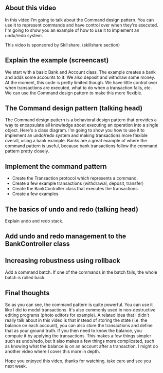 ## About this video

In this video I'm going to talk about the Command design pattern. You can use it to represent commands and have control over when they're executed. I'm going to show you an example of how to use it to implement an undo/redo system.

This video is sponsored by Skillshare. (skillshare section)

## Explain the example (screencast)

We start with a basic Bank and Account class. The example creates a bank and adds some accounts to it. We also deposit and withdraw some money. At the moment, this code is pretty limited though. We have little control over when transactions are executed, what to do when a transaction fails, etc. We can use the Command design pattern to make this more flexible.

## The Command design pattern (talking head)

The Command design pattern is a behavioral design pattern that provides a way to encapsulate all knowledge about executing an operation into a single object. Here's a class diagram. I'm going to show you how to use it to implement an undo/redo system and making transactions more flexible overall, using a bank example. Banks are a great example of where the command pattern is useful, because bank transactions follow the command pattern pretty closely.

## Implement the command pattern

- Create the Transaction protocol which represents a command.
- Create a few example transactions (withdrawal, deposit, transfer)
- Create the BankController class that executes the transactions.
- Create a few examples

## The basics of undo and redo (talking head)

Explain undo and redo stack.

## Add undo and redo management to the BankController class

## Increasing robustness using rollback

Add a command batch. If one of the commands in the batch fails, the whole batch is rolled back.

## Final thoughts

So as you can see, the command pattern is quite powerful. You can use it like I did to model transactions. It's also commonly used in non-destructive editing programs (photo editors for example). A related idea that I didn't really talk about in this video is that instead of storing the state (i.e. the balance on each account), you can also store the transactions and define that as your ground truth. If you then need to know the balance, you compute it by applying the transactions. This makes a few things simpler such as undo/redo, but it also makes a few things more complicated, such as knowing what the balance is on an account after a transaction. I might do another video where I cover this more in depth.

Hope you enjoyed this video, thanks for watching, take care and see you next week.
